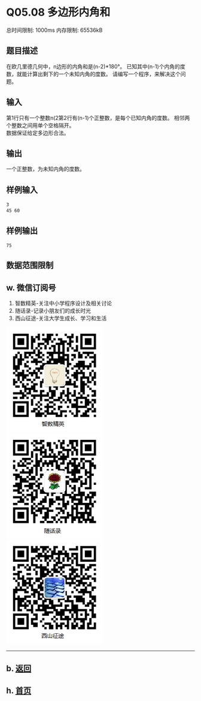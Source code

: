 # Q05.08 多边形内角和

总时间限制: 1000ms 内存限制: 65536kB

## 题目描述   

在欧几里德几何中，n边形的内角和是(n-2)*180°。
已知其中(n-1)个内角的度数，就能计算出剩下的一个未知内角的度数。
请编写一个程序，来解决这个问题。

## 输入   

第1行只有一个整数n(2第2行有(n-1)个正整数，是每个已知内角的度数。
相邻两个整数之间用单个空格隔开。   
数据保证给定多边形合法。

## 输出   

一个正整数，为未知内角的度数。

## 样例输入

    3
    45 60

## 样例输出

    75

## 数据范围限制

## w. 微信订阅号

1. 智数精英-关注中小学程序设计及相关讨论
2. 随话录-记录小朋友们的成长时光
2. 西山征途-关注大学生成长、学习和生活

![欢迎关注“智数精英”订阅号](../../assets/me/img/idea8.jpg)
![欢迎关注“随话录”订阅号](../../assets/me/img/shl8.jpg)
![欢迎关注“西山征途”订阅号](../../assets/me/img/xszt8.jpg)

----------

## b. [返回](../)
    
## h. [首页](../../)


